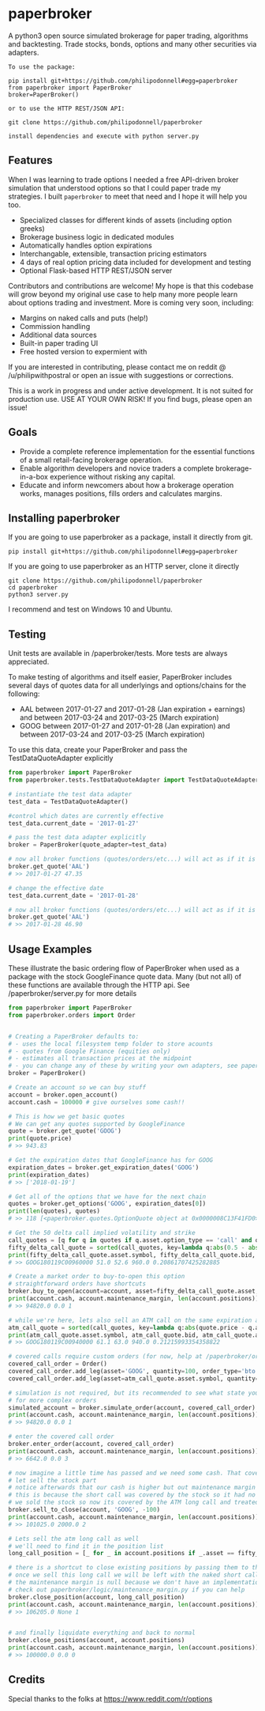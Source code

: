 # paperbroker
A python3 open source simulated brokerage for paper trading, algorithms and backtesting. Trade stocks, bonds, options and many other securities via adapters.

```
To use the package:

pip install git+https://github.com/philipodonnell#egg=paperbroker
from paperbroker import PaperBroker
broker=PaperBroker()

or to use the HTTP REST/JSON API:

git clone https://github.com/philipodonnell/paperbroker

install dependencies and execute with python server.py
```

## Features
When I was learning to trade options I needed a free API-driven broker simulation that understood options so that I could paper trade my strategies. I built `paperbroker` to meet that need and I hope it will help you too.

- Specialized classes for different kinds of assets (including option greeks)
- Brokerage business logic in dedicated modules
- Automatically handles option expirations
- Interchangable, extensible, transaction pricing estimators
- 4 days of real option pricing data included for development and testing
- Optional Flask-based HTTP REST/JSON server

Contributors and contributions are welcome! My hope is that this codebase will grow beyond my original use case to help many more people learn about options trading and investment. More is coming very soon, including:

- Margins on naked calls and puts (help!)
- Commission handling
- Additional data sources
- Built-in paper trading UI
- Free hosted version to expermient with

If you are interested in contributing, please contact me on reddit @ /u/philipwithpostral or open an issue with suggestions or corrections.

This is a work in progress and under active development. It is not suited for production use. USE AT YOUR OWN RISK! If you find bugs, please open an issue!

## Goals
- Provide a complete reference implementation for the essential functions of a small retail-facing brokerage operation.
- Enable algorithm developers and novice traders a complete brokerage-in-a-box experience without risking any capital.
- Educate and inform newcomers about how a brokerage operation works, manages positions, fills orders and calculates margins.

## Installing paperbroker

If you are going to use paperbroker as a package, install it directly from git.
```
pip install git+https://github.com/philipodonnell#egg=paperbroker
```

If you are going to use paperbroker as an HTTP server, clone it directly
```
git clone https://github.com/philipodonnell/paperbroker
cd paperbroker
python3 server.py
```

I recommend and test on Windows 10 and Ubuntu.

## Testing

Unit tests are available in /paperbroker/tests. More tests are always appreciated.

To make testing of algorithms and itself easier, PaperBroker includes several days of quotes data for all underlyings and options/chains for the following:

- AAL between 2017-01-27 and 2017-01-28 (Jan expiration + earnings) and between 2017-03-24 and 2017-03-25 (March expiration)
- GOOG between 2017-01-27 and 2017-01-28 (Jan expiration) and between 2017-03-24 and 2017-03-25 (March expiration)

To use this data, create your PaperBroker and pass the TestDataQuoteAdapter explicitly

```python
from paperbroker import PaperBroker
from paperbroker.tests.TestDataQuoteAdapter import TestDataQuoteAdapter

# instantiate the test data adapter
test_data = TestDataQuoteAdapter()

#control which dates are currently effective
test_data.current_date = '2017-01-27'

# pass the test data adapter explicitly
broker = PaperBroker(quote_adapter=test_data)

# now all broker functions (quotes/orders/etc...) will act as if it is Jan 27, 2017
broker.get_quote('AAL')
# >> 2017-01-27 47.35

# change the effective date
test_data.current_date = '2017-01-28'

# now all broker functions (quotes/orders/etc...) will act as if it is Jan 28, 2017
broker.get_quote('AAL')
# >> 2017-01-28 46.90

```

## Usage Examples

These illustrate the basic ordering flow of PaperBroker when used as a package with the stock GoogleFinance quote data.
Many (but not all) of these functions are available through the HTTP api. See /paperbroker/server.py for more details


```python
from paperbroker import PaperBroker
from paperbroker.orders import Order


# Creating a PaperBroker defaults to:
# - uses the local filesystem temp folder to store acounts
# - quotes from Google Finance (equities only)
# - estimates all transaction prices at the midpoint
# - you can change any of these by writing your own adapters, see paperbroker/adapters
broker = PaperBroker()

# Create an account so we can buy stuff
account = broker.open_account()
account.cash = 100000 # give ourselves some cash!!

# This is how we get basic quotes
# We can get any quotes supported by GoogleFinance
quote = broker.get_quote('GOOG')
print(quote.price)
# >> 943.83

# Get the expiration dates that GoogleFinance has for GOOG
expiration_dates = broker.get_expiration_dates('GOOG')
print(expiration_dates)
# >> ['2018-01-19']

# Get all of the options that we have for the next chain
quotes = broker.get_options('GOOG', expiration_dates[0])
print(len(quotes), quotes)
# >> 118 [<paperbroker.quotes.OptionQuote object at 0x0000008C13F41FD0>, ..]

# Get the 50 delta call implied volatility and strike
call_quotes = [q for q in quotes if q.asset.option_type == 'call' and q.has_greeks()]
fifty_delta_call_quote = sorted(call_quotes, key=lambda q:abs(0.5 - abs(q.delta)))[0]
print(fifty_delta_call_quote.asset.symbol, fifty_delta_call_quote.bid, fifty_delta_call_quote.ask, fifty_delta_call_quote.asset.strike, fifty_delta_call_quote.iv)
# >> GOOG180119C00960000 51.0 52.6 960.0 0.20861707425282885

# Create a market order to buy-to-open this option
# straightforward orders have shortcuts
broker.buy_to_open(account=account, asset=fifty_delta_call_quote.asset, quantity=1)
print(account.cash, account.maintenance_margin, len(account.positions))
# >> 94820.0 0.0 1

# while we're here, lets also sell an ATM call on the same expiration and buy some stock for a covered call
atm_call_quote = sorted(call_quotes, key=lambda q:abs(quote.price - q.asset.strike))[0]
print(atm_call_quote.asset.symbol, atm_call_quote.bid, atm_call_quote.ask, atm_call_quote.asset.strike, atm_call_quote.iv)
# >> GOOG180119C00940000 61.1 63.0 940.0 0.21215993354358822

# covered calls require custom orders (for now, help at /paperbroker/orders.py)
covered_call_order = Order()
covered_call_order.add_leg(asset='GOOG', quantity=100, order_type='bto')
covered_call_order.add_leg(asset=atm_call_quote.asset.symbol, quantity=-1, order_type='sto')

# simulation is not required, but its recommended to see what state you'll be in afterwards
# for more complex orders
simulated_account = broker.simulate_order(account, covered_call_order)
print(account.cash, account.maintenance_margin, len(account.positions))
# >> 94820.0 0.0 1

# enter the covered call order
broker.enter_order(account, covered_call_order)
print(account.cash, account.maintenance_margin, len(account.positions))
# >> 6642.0 0.0 3

# now imagine a little time has passed and we need some cash. That covered call is holding a lot of capital!
# let sell the stock part
# notice afterwards that our cash is higher but out maintenance margin has increased by a few thousand dollars
# this is because the short call was covered by the stock so it had no margin requirement
# we sold the stock so now its covered by the ATM long call and treated as a vertical spread
broker.sell_to_close(account, 'GOOG', -100)
print(account.cash, account.maintenance_margin, len(account.positions))
# >> 101025.0 2000.0 2

# Lets sell the atm long call as well
# we'll need to find it in the position list
long_call_position = [_ for _ in account.positions if _.asset == fifty_delta_call_quote.asset][0]

# there is a shortcut to close existing positions by passing them to the broker directly
# once we sell this long call we will be left with the naked short call from the covered call
# the maintenance margin is null because we don't have an implementation for naked call margin yet
# check out paperbroker/logic/maintenance_margin.py if you can help
broker.close_position(account, long_call_position)
print(account.cash, account.maintenance_margin, len(account.positions))
# >> 106205.0 None 1


# and finally liquidate everything and back to normal
broker.close_positions(account, account.positions)
print(account.cash, account.maintenance_margin, len(account.positions))
# >> 100000.0 0.0 0

```


## Credits
Special thanks to the folks at https://www.reddit.com/r/options

